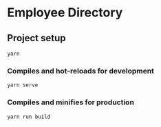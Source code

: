 # Employee Directory

## Project setup

```
yarn
```

### Compiles and hot-reloads for development

```
yarn serve
```

### Compiles and minifies for production

```
yarn run build
```
